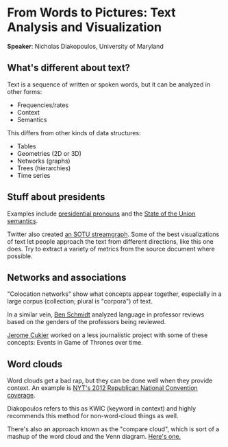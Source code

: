 # From Words to Pictures: Text Analysis and Visualization #

**Speaker**: Nicholas Diakopoulos, University of Maryland

## What's different about text? ##

Text is a sequence of written or spoken words, but it can be analyzed
in other forms:

* Frequencies/rates
* Context
* Semantics

This differs from other kinds of data structures:

* Tables
* Geometries (2D or 3D)
* Networks (graphs)
* Trees (hierarchies)
* Time series

## Stuff about presidents ##

Examples include [presidential pronouns](http://www.buzzfeed.com/johntemplon/obamas-pronouns-dont-make-him-narcissist)
and the [State of the Union semantics](http://www.washingtonpost.com/wp-srv/special/politics/2014-state-of-the-union/language-of-sotu/).

Twitter also created [an SOTU streamgraph](http://twitter.github.io/interactive/sotu2015/).
Some of the best visualizations of text let people approach the text from
different directions, like this one does. Try to extract a variety of metrics
from the source document where possible.

## Networks and associations ##

"Colocation networks" show what concepts appear together, especially in a large
corpus (collection; plural is "corpora") of text.

In a similar vein, [Ben Schmidt](http://benschmidt.org/profGender/) analyzed
language in professor reviews based on the genders of the professors being
reviewed.

[Jerome Cukier](http://www.jeromecukier.net/projects/agot/events.html) worked
on a less journalistic project with some of these concepts: Events in Game of
Thrones over time.

## Word clouds ##

Word clouds get a bad rap, but they can be done well when they provide context.
An example is [NYT's 2012 Republican National Convention coverage](http://www.nytimes.com/interactive/2012/08/28/us/politics/convention-word-counts.html?_r=0).

Diakopoulos refers to this as KWIC (keyword in context) and highly recommends
this method for non-word-cloud things as well.

There's also an approach known as the "compare cloud", which is sort of a
mashup of the word cloud and the Venn diagram. [Here's one.](http://nad.webfactional.com/lingoscope/v2/)
